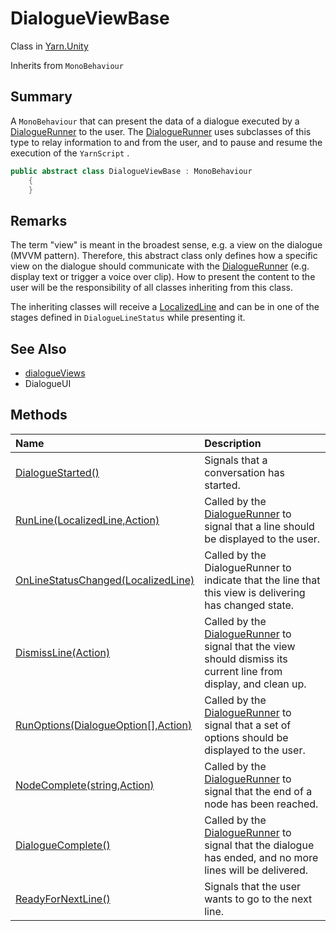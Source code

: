 # DialogueViewBase

Class in [Yarn.Unity](/api/csharp/yarn.unity.md)

Inherits from `MonoBehaviour`

## Summary


A  <code>MonoBehaviour</code>  that can present the data of a
dialogue executed by a  <a href="yarn.unity.dialoguerunner.md">DialogueRunner</a>  to the user.
The  <a href="yarn.unity.dialoguerunner.md">DialogueRunner</a>  uses subclasses of this type to
relay information to and from the user, and to pause and resume the
execution of the  <code>YarnScript</code> .


```csharp
public abstract class DialogueViewBase : MonoBehaviour
    {
    }
```

## Remarks


The term "view" is meant in the broadest sense, e.g. a view on the
dialogue (MVVM pattern). Therefore, this abstract class only
defines how a specific view on the dialogue should communicate with
the  <a href="yarn.unity.dialoguerunner.md">DialogueRunner</a>  (e.g. display text or trigger a
voice over clip). How to present the content to the user will be
the responsibility of all classes inheriting from this class.

The inheriting classes will receive a  <a href="yarn.unity.localizedline.md">LocalizedLine</a> 
and can be in one of the stages defined in  <code>DialogueLineStatus</code>  while presenting it.


## See Also

* [dialogueViews](/api/csharp/yarn.unity.dialoguerunner.dialogueviews.md)
* DialogueUI

## Methods

|Name|Description|
|:---|:---|
|[DialogueStarted()](/api/csharp/yarn.unity.dialogueviewbase.dialoguestarted.md)|Signals that a conversation has started.|
|[RunLine(LocalizedLine,Action)](/api/csharp/yarn.unity.dialogueviewbase.runline.md)|Called by the  <a href="yarn.unity.dialoguerunner.md">DialogueRunner</a>  to signal that a line should be displayed to the user.|
|[OnLineStatusChanged(LocalizedLine)](/api/csharp/yarn.unity.dialogueviewbase.onlinestatuschanged.md)|Called by the DialogueRunner to indicate that the line that this view is delivering has changed state.|
|[DismissLine(Action)](/api/csharp/yarn.unity.dialogueviewbase.dismissline.md)|Called by the  <a href="yarn.unity.dialoguerunner.md">DialogueRunner</a>  to signal that the view should dismiss its current line from display, and clean up.|
|[RunOptions(DialogueOption[],Action<int>)](/api/csharp/yarn.unity.dialogueviewbase.runoptions.md)|Called by the  <a href="yarn.unity.dialoguerunner.md">DialogueRunner</a>  to signal that a set of options should be displayed to the user.|
|[NodeComplete(string,Action)](/api/csharp/yarn.unity.dialogueviewbase.nodecomplete.md)|Called by the  <a href="yarn.unity.dialoguerunner.md">DialogueRunner</a>  to signal that the end of a node has been reached.|
|[DialogueComplete()](/api/csharp/yarn.unity.dialogueviewbase.dialoguecomplete.md)|Called by the  <a href="yarn.unity.dialoguerunner.md">DialogueRunner</a>  to signal that the dialogue has ended, and no more lines will be delivered.|
|[ReadyForNextLine()](/api/csharp/yarn.unity.dialogueviewbase.readyfornextline.md)|Signals that the user wants to go to the next line.|

